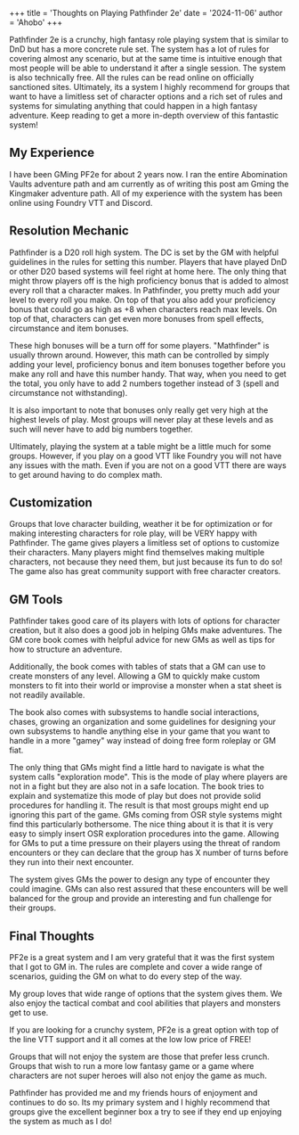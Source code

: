 +++
title = 'Thoughts on Playing Pathfinder 2e'
date = '2024-11-06'
author = 'Ahobo'
+++

Pathfinder 2e is a crunchy, high fantasy role playing system that is similar to DnD but has a more
concrete rule set. The system has a lot of rules for covering almost any scenario, but at the same time is
intuitive enough that most people will be able to understand it after a single session. The system is also technically
free. All the rules can be read online on officially sanctioned sites. Ultimately, its a system
I highly recommend for groups that want to have a limitless set of character options and a rich set of rules and
systems for simulating anything that could happen in a high fantasy adventure. Keep reading to get a more in-depth
overview of this fantastic system!

## My Experience

I have been GMing PF2e for about 2 years now. I ran the entire Abomination Vaults adventure path and am currently as of writing
this post am Gming the Kingmaker adventure path. All of my experience with the system has been online using Foundry VTT and Discord.

## Resolution Mechanic

Pathfinder is a D20 roll high system. The DC is set by the GM with helpful guidelines in the rules for setting this number.
Players that have played DnD or other D20 based systems will feel right at home here. The only thing that might throw players off
is the high proficiency bonus that is added to almost every roll that a character makes. In Pathfinder, you pretty much add
your level to every roll you make. On top of that you also add your proficiency bonus that could go as high as +8 when characters
reach max levels. On top of that, characters can get even more bonuses from spell effects, circumstance and item bonuses. 

These high bonuses will be a turn off for some players. "Mathfinder" is usually thrown around. However, this math can be controlled
by simply adding your level, proficiency bonus and item bonuses together before you make any roll and have this number handy. That way, when you
need to get the total, you only have to add 2 numbers together instead of 3 (spell and circumstance not withstanding).

It is also important to note that bonuses only really get very high at the highest levels of play. Most groups will never play at
these levels and as such will never have to add big numbers together.

Ultimately, playing the system at a table might be a little much for some groups. However, if you play on a good VTT like Foundry you
will not have any issues with the math. Even if you are not on a good VTT there are ways to get around having to do complex math.

## Customization

Groups that love character building, weather it be for optimization or for making interesting characters for role play, will be
VERY happy with Pathfinder. The game gives players a limitless set of options to customize their characters. Many players might
find themselves making multiple characters, not because they need them, but just because its fun to do so! The game also has
great community support with free character creators.

## GM Tools

Pathfinder takes good care of its players with lots of options for character creation, but it also does a good
job in helping GMs make adventures. The GM core book comes with helpful advice for new GMs as well as tips for
how to structure an adventure. 

Additionally, the book comes with tables of stats that a GM can use to create monsters of any level. Allowing a GM
to quickly make custom monsters to fit into their world or improvise a monster when a stat sheet is not readily
available.

The book also comes with subsystems to handle social interactions, chases, growing an organization and some guidelines for
designing your own subsystems to handle anything else in your game that you want to handle in a more "gamey" way instead
of doing free form roleplay or GM fiat.

The only thing that GMs might find a little hard to navigate is what the system calls "exploration mode". This is the mode of
play where players are not in a fight but they are also not in a safe location. The book tries to explain and systematize this
mode of play but does not provide solid procedures for handling it. The result is that most groups might end up ignoring this
part of the game. GMs coming from OSR style systems might find this particularly bothersome. The nice thing about it is that it
is very easy to simply insert OSR exploration procedures into the game. Allowing for GMs to put a time pressure on their players
using the threat of random encounters or they can declare that the group has X number of turns before they run into their next
encounter. 

The system gives GMs the power to design any type of encounter they could imagine. GMs can also rest assured that
these encounters will be well balanced for the group and provide an interesting and fun challenge for their groups.

## Final Thoughts

PF2e is a great system and I am very grateful that it was the first system that I got to GM in. The rules are complete
and cover a wide range of scenarios, guiding the GM on what to do every step of the way.

My group loves that wide range of options that the system gives them. We also enjoy the tactical combat and cool abilities
that players and monsters get to use.

If you are looking for a crunchy system, PF2e is a great option with top of the line VTT support and it all comes at the low
low price of FREE!

Groups that will not enjoy the system are those that prefer less crunch. Groups that wish to run a more low fantasy game
or a game where characters are not super heroes will also not enjoy the game as much.

Pathfinder has provided me and my friends hours of enjoyment and continues to do so. Its my primary system and I highly
recommend that groups give the excellent beginner box a try to see if they end up enjoying the system as much as I do!